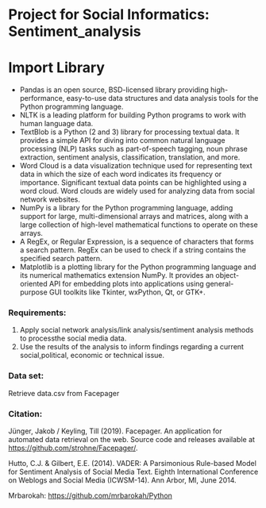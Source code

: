 # Project for Social Informatics: Sentiment_analysis

# Import Library
- Pandas is an open source, BSD-licensed library providing high-performance, easy-to-use data structures and data analysis tools for the Python programming language.
- NLTK is a leading platform for building Python programs to work with human language data.
- TextBlob is a Python (2 and 3) library for processing textual data. It provides a simple API for diving into common natural language processing (NLP) tasks such as part-of-speech tagging, noun phrase extraction, sentiment analysis, classification, translation, and more.
- Word Cloud is a data visualization technique used for representing text data in which the size of each word indicates its frequency or importance. Significant textual data points can be highlighted using a word cloud. Word clouds are widely used for analyzing data from social network websites.
- NumPy is a library for the Python programming language, adding support for large, multi-dimensional arrays and matrices, along with a large collection of high-level mathematical functions to operate on these arrays.
- A RegEx, or Regular Expression, is a sequence of characters that forms a search pattern. RegEx can be used to check if a string contains the specified search pattern.
- Matplotlib is a plotting library for the Python programming language and its numerical mathematics extension NumPy. It provides an object-oriented API for embedding plots into applications using general-purpose GUI toolkits like Tkinter, wxPython, Qt, or GTK+.

### Requirements:
1. Apply social network analysis/link analysis/sentiment analysis methods to processthe social media data.
2. Use the results of the analysis to inform findings regarding a current social,political, economic or technical issue.

### Data set:
Retrieve data.csv from Facepager

### Citation:
Jünger, Jakob / Keyling, Till (2019). Facepager. An application for automated data retrieval on the web. Source code and releases available at https://github.com/strohne/Facepager/.

Hutto, C.J. & Gilbert, E.E. (2014). VADER: A Parsimonious Rule-based Model for Sentiment Analysis of Social Media Text. Eighth International Conference on Weblogs and Social Media (ICWSM-14). Ann Arbor, MI, June 2014.

Mrbarokah: https://github.com/mrbarokah/Python
